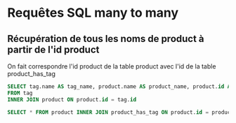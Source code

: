# Requêtes SQL many to many

## Récupération de tous les noms de product à partir de l'id product

On fait correspondre l'id product de la table product avec l'id de la table product_has_tag

```sql
SELECT tag.name AS tag_name, product.name AS product_name, product.id AS product_id
FROM tag
INNER JOIN product ON product.id = tag.id
```

```sql
SELECT * FROM product INNER JOIN product_has_tag ON product.id = product_has_tag.product_id
```
